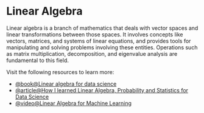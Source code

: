 # Linear Algebra

Linear algebra is a branch of mathematics that deals with vector spaces and linear transformations between those spaces. It involves concepts like vectors, matrices, and systems of linear equations, and provides tools for manipulating and solving problems involving these entities. Operations such as matrix multiplication, decomposition, and eigenvalue analysis are fundamental to this field.

Visit the following resources to learn more:

- [@book@Linear algebra for data science](http://mitran-lab.amath.unc.edu/courses/MATH347DS/textbook.pdf)
- [@article@How I learned Linear Algebra, Probability and Statistics for Data Science](https://towardsdatascience.com/how-i-learned-linear-algebra-probability-and-statistics-for-data-science-b9d1c34dfa56/)
- [@video@Linear Algebra for Machine Learning](https://www.youtube.com/watch?v=QCPJ0VdpM00)
